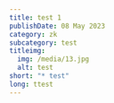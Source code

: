 ```yaml
---
title: test 1
publishDate: 08 May 2023
category: zk
subcategory: test
titleimg:
  img: /media/13.jpg
  alt: test
short: "* test"
long: ttest
---
```

